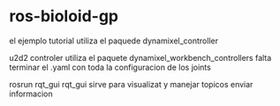 # ros-bioloid-gp


el ejemplo tutorial utiliza el paquede dynamixel_controller

u2d2 controler utiliza el paquete dynamixel_workbench_controllers falta terminar el .yaml con toda la configuracion de los joints

rosrun rqt_gui rqt_gui sirve para visualizat y manejar topicos enviar informacion
